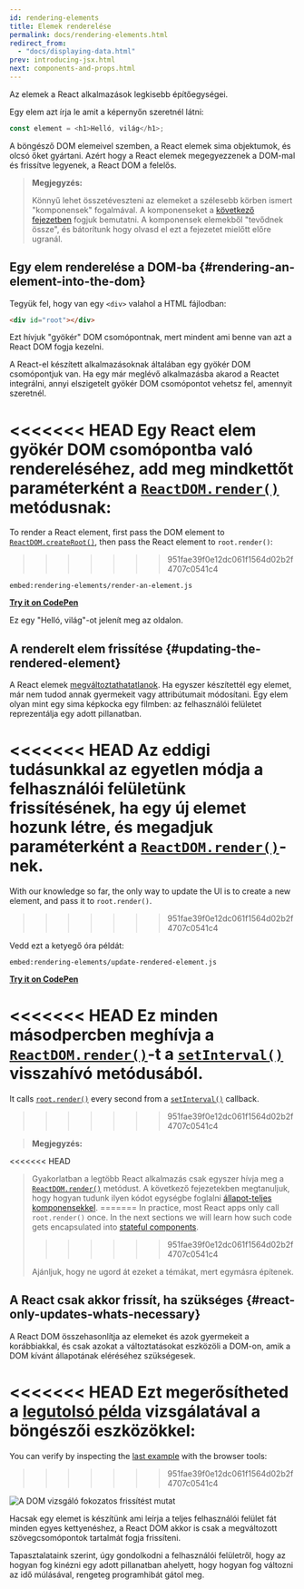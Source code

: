 ```yaml
---
id: rendering-elements
title: Elemek renderelése
permalink: docs/rendering-elements.html
redirect_from:
  - "docs/displaying-data.html"
prev: introducing-jsx.html
next: components-and-props.html
---
```


Az elemek a React alkalmazások legkisebb építőegységei.

Egy elem azt írja le amit a képernyőn szeretnél látni:

```js
const element = <h1>Helló, világ</h1>;
```

A böngésző DOM elemeivel szemben, a React elemek sima objektumok, és olcsó őket gyártani. Azért hogy a React elemek megegyezzenek a DOM-mal és frissítve legyenek, a React DOM a felelős.

>**Megjegyzés:**
>
>Könnyű lehet összetéveszteni az elemeket a szélesebb körben ismert "komponensek" fogalmával. A komponenseket a [következő fejezetben](/docs/components-and-props.html) fogjuk bemutatni. A komponensek elemekből "tevődnek össze", és bátorítunk hogy olvasd el ezt a fejezetet mielőtt előre ugranál.

## Egy elem renderelése a DOM-ba {#rendering-an-element-into-the-dom}

Tegyük fel, hogy van egy `<div>` valahol a HTML fájlodban:

```html
<div id="root"></div>
```

Ezt hívjuk "gyökér" DOM csomópontnak, mert mindent ami benne van azt a React DOM fogja kezelni.

A React-el készített alkalmazásoknak általában egy gyökér DOM csomópontjuk van. Ha egy már meglévő alkalmazásba akarod a Reactet integrálni, annyi elszigetelt gyökér DOM csomópontot vehetsz fel, amennyit szeretnél.

<<<<<<< HEAD
Egy React elem gyökér DOM csomópontba való rendereléséhez, add meg mindkettőt paraméterként a [`ReactDOM.render()`](/docs/react-dom.html#render) metódusnak:
=======
To render a React element, first pass the DOM element to [`ReactDOM.createRoot()`](/docs/react-dom-client.html#createroot), then pass the React element to `root.render()`:
>>>>>>> 951fae39f0e12dc061f1564d02b2f4707c0541c4

`embed:rendering-elements/render-an-element.js`

**[Try it on CodePen](https://codepen.io/gaearon/pen/ZpvBNJ?editors=1010)**

Ez egy "Helló, világ"-ot jelenít meg az oldalon.

## A renderelt elem frissítése {#updating-the-rendered-element}

A React elemek [megváltoztathatatlanok](https://en.wikipedia.org/wiki/Immutable_object). Ha egyszer készítettél egy elemet, már nem tudod annak gyermekeit vagy attribútumait módosítani. Egy elem olyan mint egy sima képkocka egy filmben: az felhasználói felületet reprezentálja egy adott pillanatban.

<<<<<<< HEAD
Az eddigi tudásunkkal az egyetlen módja a felhasználói felületünk frissítésének, ha egy új elemet hozunk létre, és megadjuk paraméterként a [`ReactDOM.render()`](/docs/react-dom.html#render)-nek.
=======
With our knowledge so far, the only way to update the UI is to create a new element, and pass it to `root.render()`.
>>>>>>> 951fae39f0e12dc061f1564d02b2f4707c0541c4

Vedd ezt a ketyegő óra példát:

`embed:rendering-elements/update-rendered-element.js`

**[Try it on CodePen](https://codepen.io/gaearon/pen/gwoJZk?editors=1010)**

<<<<<<< HEAD
Ez minden másodpercben meghívja a [`ReactDOM.render()`](/docs/react-dom.html#render)-t a [`setInterval()`](https://developer.mozilla.org/en-US/docs/Web/API/WindowTimers/setInterval) visszahívó metódusából.
=======
It calls [`root.render()`](/docs/react-dom.html#render) every second from a [`setInterval()`](https://developer.mozilla.org/en-US/docs/Web/API/WindowTimers/setInterval) callback.
>>>>>>> 951fae39f0e12dc061f1564d02b2f4707c0541c4

>**Megjegyzés:**
>
<<<<<<< HEAD
>Gyakorlatban a legtöbb React alkalmazás csak egyszer hívja meg a [`ReactDOM.render()`](/docs/react-dom.html#render) metódust. A következő fejezetekben megtanuljuk, hogy hogyan tudunk ilyen kódot egységbe foglalni [állapot-teljes komponensekkel](/docs/state-and-lifecycle.html).
=======
>In practice, most React apps only call `root.render()` once. In the next sections we will learn how such code gets encapsulated into [stateful components](/docs/state-and-lifecycle.html).
>>>>>>> 951fae39f0e12dc061f1564d02b2f4707c0541c4
>
>Ajánljuk, hogy ne ugord át ezeket a témákat, mert egymásra építenek.

## A React csak akkor frissít, ha szükséges {#react-only-updates-whats-necessary}

A React DOM összehasonlítja az elemeket és azok gyermekeit a korábbiakkal, és csak azokat a változtatásokat eszközöli a DOM-on, amik a DOM kívánt állapotának eléréséhez szükségesek.

<<<<<<< HEAD
Ezt megerősítheted a [legutolsó példa](codepen://rendering-elements/update-rendered-element) vizsgálatával a böngészői eszközökkel:
=======
You can verify by inspecting the [last example](https://codepen.io/gaearon/pen/gwoJZk?editors=1010) with the browser tools:
>>>>>>> 951fae39f0e12dc061f1564d02b2f4707c0541c4

![A DOM vizsgáló fokozatos frissítést mutat](../images/docs/granular-dom-updates.gif)

Hacsak egy elemet is készítünk ami leírja a teljes felhasználói felület fát minden egyes kettyenéshez, a React DOM akkor is csak a megváltozott szövegcsomópontok tartalmát fogja frissíteni.

Tapasztalataink szerint, úgy gondolkodni a felhasználói felületről, hogy az hogyan fog kinézni egy adott pillanatban ahelyett, hogy hogyan fog változni az idő múlásával, rengeteg programhibát gátol meg.
